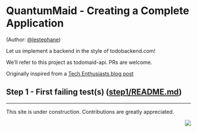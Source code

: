 # QuantumMaid - Creating a Complete Application

(Author: [@lestephane](https://github.com/lestephane))

Let us implement a backend in the style of todobackend.com!

We’ll refer to this project as todomaid-api. PRs are welcome.

Originally inspired from a [Tech Enthusiasts blog post](https://techenthusiasts.atlassian.net/wiki/spaces/TE/pages/71434262/Quantummaid+zero+to+lambda)

## Step 1 - First failing test(s) ([step1/README.md](step1/README.md))

---

This site is under construction. Contributions are greatly appreciated.

<img src="../construction.png" align="right"/>
